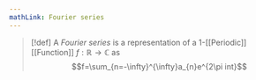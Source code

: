 ```yaml
---
mathLink: Fourier series
---
```

>[!def]
>A *Fourier series* is a representation of a $1$-[[Periodic]] [[Function]] $f:\mathbb{R}\rightarrow \mathbb{C}$ as $$f=\sum_{n=-\infty}^{\infty}a_{n}e^{2\pi int}$$

